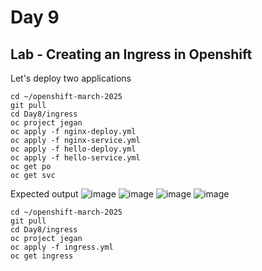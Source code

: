 # Day 9

## Lab - Creating an Ingress in Openshift

Let's deploy two applications
```
cd ~/openshift-march-2025
git pull
cd Day8/ingress
oc project jegan
oc apply -f nginx-deploy.yml
oc apply -f nginx-service.yml
oc apply -f hello-deploy.yml
oc apply -f hello-service.yml
oc get po
oc get svc
```
Expected output
![image](https://github.com/user-attachments/assets/616f20b2-4a2e-4e11-85ff-c8313343cfb3)
![image](https://github.com/user-attachments/assets/a57b645d-47f4-457d-b351-b07a803e830d)
![image](https://github.com/user-attachments/assets/7be5e0f5-4eff-49aa-98e3-77f11b0e3414)
![image](https://github.com/user-attachments/assets/906be19a-a557-4dc2-aa50-64dfb69077ca)


```
cd ~/openshift-march-2025
git pull
cd Day8/ingress
oc project jegan
oc apply -f ingress.yml
oc get ingress
```
